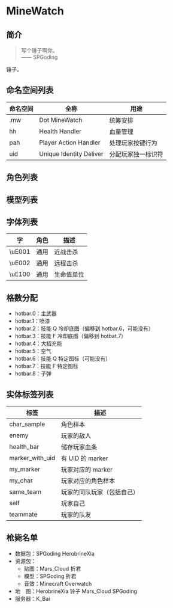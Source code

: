 # MineWatch

## 简介

> 写个锤子啊你。  
> —— SPGoding

锤子。

## 命名空间列表

| 命名空间 | 全称 | 用途 |
| ------- | ---- | ---- |
| .mw | Dot MineWatch | 统筹安排 |
| hh  | Health Handler | 血量管理 |
| pah | Player Action Handler | 处理玩家按键行为 |
| uid | Unique Identity Deliver | 分配玩家独一标识符 |

## 角色列表



## 模型列表

## 字体列表

| 字 | 角色 | 描述 |
| - | - | - |
| \uE001 | 通用 | 近战击杀 |
| \uE002 | 通用 | 远程击杀 |
| \uE100 | 通用 | 生命值单位 |

## 格数分配

- hotbar.0：主武器
- hotbar.1：喷漆
- hotbar.2：技能 Q 冷却底图（偏移到 hotbar.6，可能没有）
- hotbar.3：技能 F 冷却底图（偏移到 hotbat.7）
- hotbar.4：大招充能
- hotbar.5：空气
- hotbar.6：技能 Q 特定图标（可能没有）
- hotbar.7：技能 F 特定图标
- hotbar.8：子弹

## 实体标签列表

| 标签 | 描述 |
| - | - |
| char_sample | 角色样本 |
| enemy | 玩家的敌人 |
| health_bar | 储存玩家血条 |
| marker_with_uid | 有 UID 的 marker |
| my_marker | 玩家对应的 marker |
| my_char | 玩家对应的角色样本 |
| same_team | 玩家的同队玩家（包括自己） |
| self | 玩家自己 |
| teammate | 玩家的队友 |

## 枪毙名单

- 数据包：SPGoding HerobrineXia
- 资源包： 
    - 贴图：Mars_Cloud 折君
    - 模型：SPGoding 折君
    - 音效：Minecraft Overwatch
- 地　图：HerobrineXia 铃子 Mars_Cloud SPGoding
- 服务器：K_Bai
